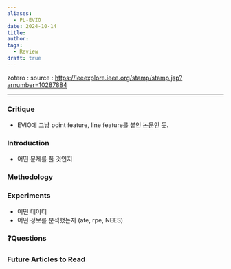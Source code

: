 ```yaml
---
aliases:
  - PL-EVIO
date: 2024-10-14
title: 
author: 
tags:
  - Review
draft: true
---
```


zotero : 
source : https://ieeexplore.ieee.org/stamp/stamp.jsp?arnumber=10287884

---
### Critique
- EVIO에 그냥 point feature, line feature를 붙인 논문인 듯.
### Introduction



- 어떤 문제를 풀 것인지

### Methodology


### Experiments
- 어떤 데이터
- 어떤 정보를 분석했는지 (ate, rpe, NEES)


### ❓️Questions

### Future Articles to Read

